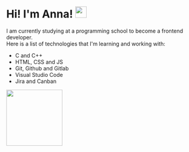 <h1>
  Hi! I'm Anna!
  <img src="https://media.giphy.com/media/hvRJCLFzcasrR4ia7z/giphy.gif" width="30px"/>
</h1>

I am currently studying at a programming school to become a frontend developer.  
Here is a list of technologies that I'm learning and working with:  
-  C and C++
-  HTML, CSS and JS
-  Git, Github and Gitlab
-  Visual Studio Code
-  Jira and Canban

<div id="header" align="left">
  <img src="https://octodex.github.com/images/femalecodertocat.png" width="148"/>
</div>

<!---
yuetteyo/yuetteyo is a ✨ special ✨ repository because its `README.md` (this file) appears on your GitHub profile.
You can click the Preview link to take a look at your changes.
--->
